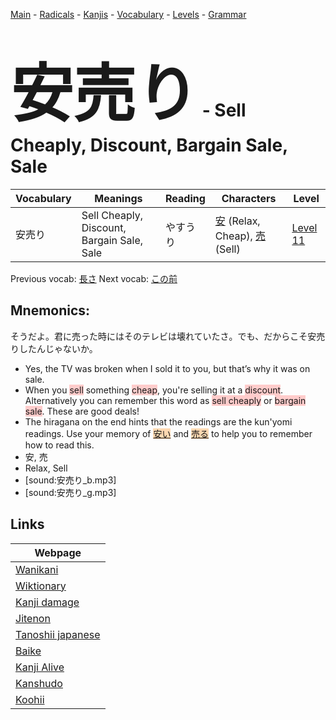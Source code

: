 <style> bigfont {font-size: 100px}</style>
[Main](../README.md) -
[Radicals](../radicals.md) -
[Kanjis](../kanjis.md) -
[Vocabulary](../vocabulary.md) -
[Levels](../levels.md) -
[Grammar](../grammar.md)
# <bigfont> 安売り</bigfont> - Sell Cheaply, Discount, Bargain Sale, Sale 

| Vocabulary | Meanings | Reading | Characters | Level |
| --- | --- | --- | --- | --- |
| 安売り | Sell Cheaply, Discount, Bargain Sale, Sale | やすうり |  [安](../kanjis/安.md) (Relax, Cheap), [売](../kanjis/売.md) (Sell) | [Level 11](../levels/wk_level11.md) |

Previous vocab: [長さ](長さ.md) Next vocab: [この前](この前.md) 

## Mnemonics:
そうだよ。君に売った時にはそのテレビは壊れていたさ。でも、だからこそ安売りしたんじゃないか。
* Yes, the TV was broken when I sold it to you, but that’s why it was on sale.
* When you <span style="background-color:#ffcccb"> sell</span> something <span style="background-color:#ffcccb"> cheap</span>, you're selling it at a <span style="background-color:#ffcccb"> discount</span>. Alternatively you can remember this word as <span style="background-color:#ffcccb"> sell cheaply</span> or <span style="background-color:#ffcccb"> bargain sale</span>. These are good deals!
* The hiragana on the end hints that the readings are the kun'yomi readings. Use your memory of <span style="background-color:#fed8b1"> [安い](https://jisho.org/search/安い)</span> and <span style="background-color:#fed8b1"> [売る](https://jisho.org/search/売る)</span> to help you to remember how to read this.
* 安, 売
* Relax, Sell
* [sound:安売り_b.mp3]
* [sound:安売り_g.mp3]


## Links 

| Webpage |
| --- |
| [Wanikani          ](https://www.wanikani.com/kanji/安売り) |
| [Wiktionary        ](https://en.wiktionary.org/wiki/安売り) |
| [Kanji damage      ](http://www.kanjidamage.com/kanji/search?utf8=✓&q=安売り) |
| [Jitenon           ](https://jitenon.com/kanji/安売り) |
| [Tanoshii japanese ](https://www.tanoshiijapanese.com/dictionary/kanji.cfm?k=安売り) |
| [Baike             ](https://baike.baidu.com/item/安売り) |
| [Kanji Alive       ](https://app.kanjialive.com/安売り) |
| [Kanshudo          ](https://www.kanshudo.com/searchmn?q=安売り) |
| [Koohii            ](https://kanji.koohii.com/study/kanji/安売り) |
